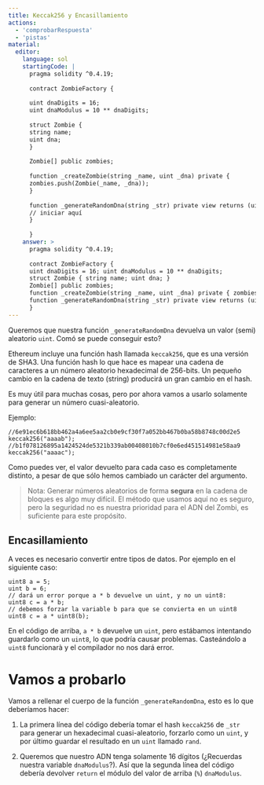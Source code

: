 ```yaml
---
title: Keccak256 y Encasillamiento
actions:
  - 'comprobarRespuesta'
  - 'pistas'
material:
  editor:
    language: sol
    startingCode: |
      pragma solidity ^0.4.19;
      
      contract ZombieFactory {
      
      uint dnaDigits = 16;
      uint dnaModulus = 10 ** dnaDigits;
      
      struct Zombie {
      string name;
      uint dna;
      }
      
      Zombie[] public zombies;
      
      function _createZombie(string _name, uint _dna) private {
      zombies.push(Zombie(_name, _dna));
      }
      
      function _generateRandomDna(string _str) private view returns (uint) {
      // iniciar aquí
      }
      
      }
    answer: >
      pragma solidity ^0.4.19;
      
      contract ZombieFactory {
      uint dnaDigits = 16; uint dnaModulus = 10 ** dnaDigits;
      struct Zombie { string name; uint dna; }
      Zombie[] public zombies;
      function _createZombie(string _name, uint _dna) private { zombies.push(Zombie(_name, _dna)); }
      function _generateRandomDna(string _str) private view returns (uint) { uint rand = uint(keccak256(_str)); return rand % dnaModulus; }
      }
---
```

Queremos que nuestra función `_generateRandomDna` devuelva un valor (semi) aleatorio `uint`. Comó se puede conseguir esto?

Ethereum incluye una función hash llamada `keccak256`, que es una versión de SHA3. Una función hash lo que hace es mapear una cadena de caracteres a un número aleatorio hexadecimal de 256-bits. Un pequeño cambio en la cadena de texto (string) producirá un gran cambio en el hash.

Es muy útil para muchas cosas, pero por ahora vamos a usarlo solamente para generar un número cuasi-aleatorio.

Ejemplo:

    //6e91ec6b618bb462a4a6ee5aa2cb0e9cf30f7a052bb467b0ba58b8748c00d2e5
    keccak256("aaaab");
    //b1f078126895a1424524de5321b339ab00408010b7cf0e6ed451514981e58aa9
    keccak256("aaaac");
    

Como puedes ver, el valor devuelto para cada caso es completamente distinto, a pesar de que sólo hemos cambiado un carácter del argumento.

> Nota: Generar números aleatorios de forma **segura** en la cadena de bloques es algo muy difícil. El método que usamos aquí no es seguro, pero la seguridad no es nuestra prioridad para el ADN del Zombi, es suficiente para este propósito.

## Encasillamiento

A veces es necesario convertir entre tipos de datos. Por ejemplo en el siguiente caso:

    uint8 a = 5;
    uint b = 6;
    // dará un error porque a * b devuelve un uint, y no un uint8:
    uint8 c = a * b; 
    // debemos forzar la variable b para que se convierta en un uint8
    uint8 c = a * uint8(b); 
    

En el código de arriba, `a * b` devuelve un `uint`, pero estábamos intentando guardarlo como un `uint8`, lo que podría causar problemas. Casteándolo a `uint8` funcionarà y el compilador no nos dará error.

# Vamos a probarlo

Vamos a rellenar el cuerpo de la función `_generateRandomDna`, esto es lo que deberíamos hacer:

1. La primera línea del código debería tomar el hash `keccak256` de `_str` para generar un hexadecimal cuasi-aleatorio, forzarlo como un `uint`, y por último guardar el resultado en un `uint` llamado `rand`.

2. Queremos que nuestro ADN tenga solamente 16 dígitos (¿Recuerdas nuestra variable `dnaModulus`?). Así que la segunda línea del código debería devolver `return` el módulo del valor de arriba (`%`) `dnaModulus`.